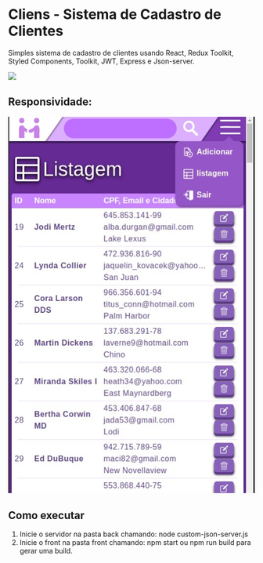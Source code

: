 # Cliens - Sistema de Cadastro de Clientes

Simples sistema de cadastro de clientes usando React, Redux Toolkit, Styled Components, Toolkit, JWT, Express e Json-server.

<img src="https://github.com/LeonardoDaLuz/Cliens/blob/main/outros/GravacaoDemonstracaoCliens1.0.gif?raw=true" />


## Responsividade:
<p align="center">
<img src="https://github.com/LeonardoDaLuz/Cliens/blob/main/outros/responsividadeScreenshot.jpeg?raw=true" />
</p>


## Como executar

1) Inicie o servidor na pasta back chamando: node custom-json-server.js
2) Inicie o front na pasta front chamando: npm start ou npm run build para gerar uma build.